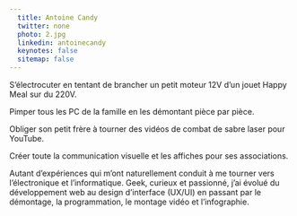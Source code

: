 ```yaml
---
  title: Antoine Candy
  twitter: none
  photo: 2.jpg
  linkedin: antoinecandy
  keynotes: false
  sitemap: false
---
```

S’électrocuter en tentant de brancher un petit moteur 12V d’un jouet Happy Meal sur du 220V.

Pimper tous les PC de la famille en les démontant pièce par pièce.

Obliger son petit frère à tourner des vidéos de combat de sabre laser pour YouTube.

Créer toute la communication visuelle et les affiches pour ses associations.

Autant d’expériences qui m’ont naturellement conduit à me tourner vers l’électronique et l’informatique. Geek, curieux et passionné, j’ai évolué du développement web au design d’interface (UX/UI) en passant par le démontage, la programmation, le montage vidéo et l’infographie.
